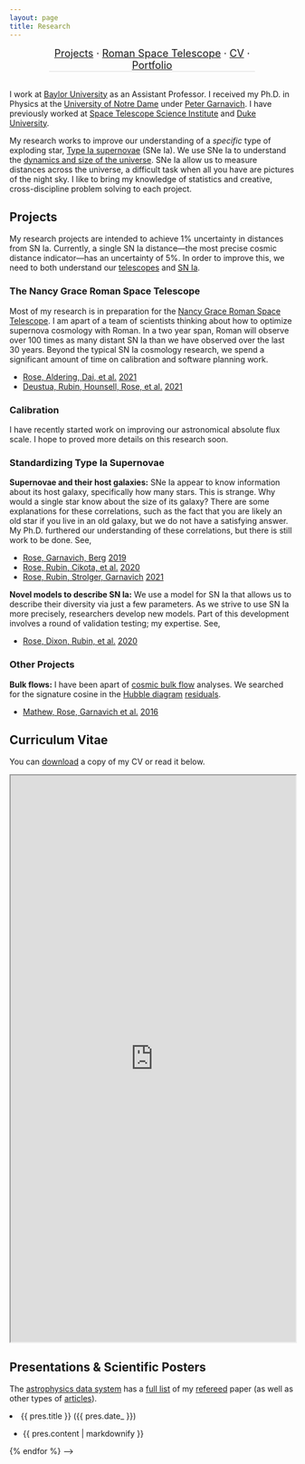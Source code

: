 ```yaml
---
layout: page
title: Research
---
```


<!-- [ [About my Research](#about) · [Research Projects](#projects) · [CV](#cv) · [Portfolio](#portfolio) ] -->

<!-- [[About my Research](#about)] · [[Research Projects](#projects)] · [[CV](#cv)] · [[Portfolio](#portfolio)] -->

<!-- * [About my Research](#about)
* [Research Projects](#projects)
* [CV](#cv)
* [Portfolio](#portfolio) -->


<!-- background-color: #eeeeee -->
<div style="text-align: center; font-size: 18px; border-bottom: 1px solid #dddddd; margin-left: 70px; margin-right: 70px">
<!-- <a href="#about">About my Research</a> ·  -->
<a href="#projects">Projects</a> · <a href="#roman">Roman Space Telescope</a> · <a href="#cv">CV</a> · <a href="#portfolio">Portfolio</a>
</div>
<br>

<!-- <div style="border:2px; border-style:solid; border-color:#000000; padding: 3px; display: inline-block; border-radius: 10px;">example</div> -->
<!-- <div style="border:2px; border-style:solid; border-color:#000000; padding: 3px; display: inline-block; border-radius: 10px;"><a href="#about">About my Research</a></div> 
<div style="border:2px; border-style:solid; border-color:#000000; padding: 3px; display: inline-block; border-radius: 10px;"><a href="#projects">Research Projects</a></div> 
<div style="border:2px; border-style:solid; border-color:#000000; padding: 3px; display: inline-block; border-radius: 10px;"><a href="#cv">CV</a></div> 
<div style="border:2px; border-style:solid; border-color:#000000; padding: 3px; display: inline-block; border-radius: 10px;"><a href="#portfolio">Portfolio</a></div> -->


<!-- <a id="about"></a>
## About my Research  -->

I work at [Baylor University][baylor] as an Assistant Professor.
I received my Ph.D. in Physics at the [University of Notre Dame][nd-phys] under [Peter Garnavich][peter]. I have previously worked at [Space Telescope Science Institute][stsci] and [Duke University][duke].

[baylor]: https://www.baylor.edu/physics/
[nd-phys]: https://www.physics.nd.edu
[duke]: https://phy.duke.edu
[stsci]: https://www.stsci.edu
[peter]: https://physics.nd.edu/people/faculty/peter-garnavich/



My research works to improve our understanding of a *specific* type of exploding star, [Type Ia supernovae][sn] (SNe Ia). We use SNe Ia to understand the [dynamics and size of the universe][obs-cosmology]. SNe Ia allow us to measure distances across the universe, a difficult task when all you have are pictures of the night sky.
I like to bring my knowledge of statistics and creative, cross-discipline problem solving to each project.

[sn]: https://en.wikipedia.org/wiki/Type_Ia_supernova
[obs-cosmology]: https://en.wikipedia.org/wiki/Observational_cosmology


<a id="projects"></a>
## Projects

My research projects are intended to achieve 1% uncertainty in distances from SN Ia. Currently, a single SN Ia distance—the most precise cosmic distance indicator—has an uncertainty of 5%. In order to improve this, we need to both understand our [telescopes](#cal) and [SN Ia](#standardizing).

<!-- <div style="padding-left: 25px; padding-right: 25px"> Use this to bring in the sub-projects -->
<!-- Or just use class="wrapper" -->
<a id="roman"></a>
### The Nancy Grace Roman Space Telescope

Most of my research is in preparation for the [Nancy Grace Roman Space Telescope][roman]. I am apart of a team of scientists thinking about how to optimize supernova cosmology with Roman. In a two year span, Roman will observe over 100 times as many distant SN Ia than we have observed over the last 30 years. Beyond the typical SN Ia cosmology research, we spend a significant amount of time on calibration and software planning work.

[roman]: https://roman.gsfc.nasa.gov

* [Rose, Aldering, Dai, et al.](https://ui.adsabs.harvard.edu/abs/2021arXiv210401199R/abstract) [2021](https://arxiv.org/abs/2104.01199)
* [Deustua, Rubin, Hounsell, Rose, et al.](https://ui.adsabs.harvard.edu/abs/2021RNAAS...5...66D/abstract) [2021](https://iopscience.iop.org/article/10.3847/2515-5172/abf1fb)


<a id="cal"></a>
### Calibration

I have recently started work on improving our astronomical absolute flux scale. I hope to proved more details on this research soon.

<a id="standardizing"></a>
### Standardizing Type Ia Supernovae

**Supernovae and their host galaxies:** 
SNe Ia appear to know information about its host galaxy, specifically how many stars. This is strange. Why would a single star know about the size of its galaxy? 
There are some explanations for these correlations, such as the fact that you are likely an old star if you live in an old galaxy, but we do not have a satisfying answer. My Ph.D. furthered our understanding of these correlations, but there is still work to be done. See,

* [Rose, Garnavich, Berg](https://ui.adsabs.harvard.edu/abs/2019ApJ...874...32R/abstract) [2019](https://iopscience.iop.org/article/10.3847/1538-4357/ab0704)
* [Rose, Rubin, Cikota, et al.](https://ui.adsabs.harvard.edu/abs/2020ApJ...896L...4R/abstract) [2020](https://iopscience.iop.org/article/10.3847/2041-8213/ab94ad)
* [Rose, Rubin, Strolger, Garnavich](https://ui.adsabs.harvard.edu/abs/2020arXiv201201460R/abstract) [2021](https://ui.adsabs.harvard.edu/link_gateway/2020arXiv201201460R/EPRINT_HTML)

**Novel models to describe SN Ia:**
We use a model for SN Ia that allows us to describe their diversity via just a few parameters. As we strive to use SN Ia more precisely, researchers develop new models. Part of this development involves a round of validation testing; my expertise. See, 

* [Rose, Dixon, Rubin, et al.](https://ui.adsabs.harvard.edu/abs/2020ApJ...890...60R/abstract) [2020](https://iopscience.iop.org/article/10.3847/1538-4357/ab698d)


### Other Projects

**Bulk flows:** 
I have been apart of <a href="https://en.wikipedia.org/wiki/Dark_flow">cosmic bulk flow</a> analyses. We searched for the signature cosine in the <a href="https://en.wikipedia.org/wiki/Hubble%27s_law#Hubble_Diagram">Hubble diagram</a> <a href="https://en.wikipedia.org/wiki/Errors_and_residuals">residuals</a>.

* [Mathew, Rose, Garnavich et al.](https://ui.adsabs.harvard.edu/#abs/2016ApJ...827...60M/abstract) [2016](https://iopscience.iop.org/article/10.3847/0004-637X/827/1/60)


<a id="cv"></a>
## Curriculum Vitae

You can <a href="https://github.com/benjaminrose/CV/raw/master-pdf/Rose_CV.pdf">download</a> a copy of my CV or read it below.

<!-- one of these answers, by Lukasz Korzybiski, shows how to use docs.google's embed for any pdf. http://stackoverflow.com/questions/291813/recommended-way-to-embed-pdf-in-html#291823 -->
<div class="auto-resizable-iframe">
    <div>
            <iframe src="https://docs.google.com/gview?url=https://github.com/benjaminrose/CV/raw/master-pdf/Rose_CV.pdf&amp;embedded=true" width="100%" height="1000"></iframe>
    </div>
</div>
<p></p>


<a id="portfolio"></a>
## Presentations & Scientific Posters

<!-- My projects of interest are listed above with a few example papers.  -->

The [astrophysics data system][ads] has a [full list] of my [refereed] paper (as well as other types of [articles]). 

[ads]: https://ui.adsabs.harvard.edu
[full list]: https://ui.adsabs.harvard.edu/search/p_=0&q=orcid%3A0000-0002-1873-8973&sort=date%20desc%2C%20bibcode%20desc
[refereed]: https://ui.adsabs.harvard.edu/search/filter_property_fq_property=AND&filter_property_fq_property=property%3A%22refereed%22&fq=%7B!type%3Daqp%20v%3D%24fq_property%7D&fq_property=(property%3A%22refereed%22)&q=orcid%3A0000-0002-1873-8973&sort=date%20desc%2C%20bibcode%20desc&p_=0
[articles]: https://ui.adsabs.harvard.edu/search/filter_property_fq_property=AND&filter_property_fq_property=property%3A%22notrefereed%22&fq=%7B!type%3Daqp%20v%3D%24fq_property%7D&fq_property=(property%3A%22notrefereed%22)&q=orcid%3A0000-0002-1873-8973&sort=date%20desc%2C%20bibcode%20desc&p_=0


<!-- Here is a reverse chronological list of non-papers: posters, talks, and other unpublished content.

<ul>
{% for pres in site.presentations reversed %}
<!-- Just link to the file rather than visually naming it. -->
  <!-- <li> {{ pres.title }} ({{ pres.date_ }}) - {{ pres.file }}</li> -->
  <li> {{ pres.title }} ({{ pres.date_ }})</li>
    <ul>
      <li>{{ pres.content | markdownify }}</li>
      </ul>
{% endfor %}
</ul>  -->